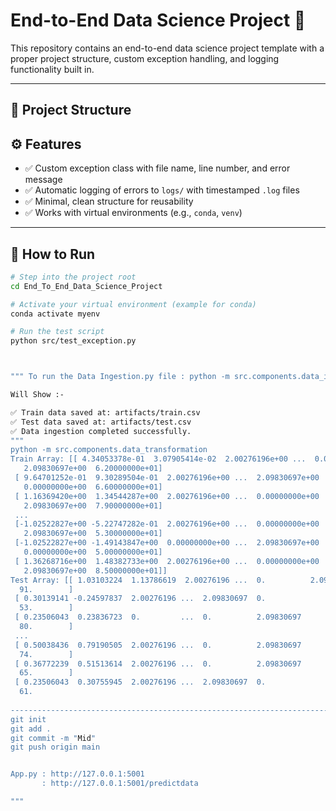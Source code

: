 # End-to-End Data Science Project 🚀

This repository contains an end-to-end data science project template with a proper project structure, custom exception handling, and logging functionality built in.

---

## 📁 Project Structure

## ⚙️ Features

- ✅ Custom exception class with file name, line number, and error message
- ✅ Automatic logging of errors to `logs/` with timestamped `.log` files
- ✅ Minimal, clean structure for reusability
- ✅ Works with virtual environments (e.g., `conda`, `venv`)

---

## 🧪 How to Run

```bash
# Step into the project root
cd End_To_End_Data_Science_Project

# Activate your virtual environment (example for conda)
conda activate myenv

# Run the test script
python src/test_exception.py



""" To run the Data Ingestion.py file : python -m src.components.data_ingestion """

Will Show :-

✅ Train data saved at: artifacts/train.csv
✅ Test data saved at: artifacts/test.csv
✅ Data ingestion completed successfully.
"""
python -m src.components.data_transformation
Train Array: [[ 4.34053378e-01  3.07905414e-02  2.00276196e+00 ...  0.00000000e+00
   2.09830697e+00  6.20000000e+01]
 [ 9.64701252e-01  9.30289504e-01  2.00276196e+00 ...  2.09830697e+00
   0.00000000e+00  6.60000000e+01]
 [ 1.16369420e+00  1.34544287e+00  2.00276196e+00 ...  0.00000000e+00
   2.09830697e+00  7.90000000e+01]
 ...
 [-1.02522827e+00 -5.22747282e-01  2.00276196e+00 ...  0.00000000e+00
   2.09830697e+00  5.30000000e+01]
 [-1.02522827e+00 -1.49143847e+00  0.00000000e+00 ...  2.09830697e+00
   0.00000000e+00  5.00000000e+01]
 [ 1.36268716e+00  1.48382733e+00  2.00276196e+00 ...  0.00000000e+00
   2.09830697e+00  8.50000000e+01]]
Test Array: [[ 1.03103224  1.13786619  2.00276196 ...  0.          2.09830697
  91.        ]
 [ 0.30139141 -0.24597837  2.00276196 ...  2.09830697  0.
  53.        ]
 [ 0.23506043  0.23836723  0.         ...  0.          2.09830697
  80.        ]
 ...
 [ 0.50038436  0.79190505  2.00276196 ...  0.          2.09830697
  74.        ]
 [ 0.36772239  0.51513614  2.00276196 ...  0.          2.09830697
  65.        ]
 [ 0.23506043  0.30755945  2.00276196 ...  2.09830697  0.
  61. 
  
-----------------------------------------------------------------------------------------------
git init
git add .
git commit -m "Mid"
git push origin main


App.py : http://127.0.0.1:5001
       : http://127.0.0.1:5001/predictdata

"""